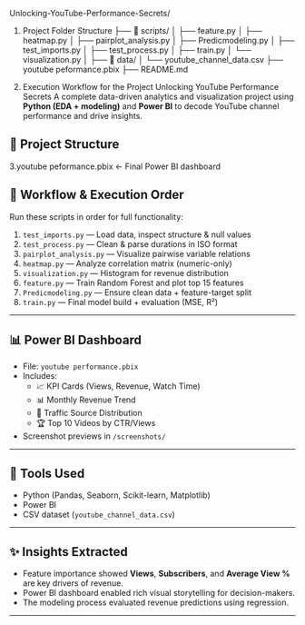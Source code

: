 Unlocking-YouTube-Performance-Secrets/


 1. Project Folder Structure
├── 📁 scripts/
│   ├── feature.py
│   ├── heatmap.py
│   ├── pairplot_analysis.py
│   ├── Predicmodeling.py
│   ├── test_imports.py
│   ├── test_process.py
│   ├── train.py
│   └── visualization.py
│
├── 📁 data/
│   └── youtube_channel_data.csv
├── youtube peformance.pbix
├── README.md

2. Execution Workflow for the Project
 Unlocking YouTube Performance Secrets
A complete data-driven analytics and visualization project using **Python (EDA + modeling)** and **Power BI** to decode YouTube channel performance and drive insights.
## 📁 Project Structure


3.youtube peformance.pbix ← Final Power BI dashboard
## 🔄 Workflow & Execution Order
Run these scripts in order for full functionality:

1. `test_imports.py` — Load data, inspect structure & null values  
2. `test_process.py` — Clean & parse durations in ISO format  
3. `pairplot_analysis.py` — Visualize pairwise variable relations  
4. `heatmap.py` — Analyze correlation matrix (numeric-only)  
5. `visualization.py` — Histogram for revenue distribution  
6. `feature.py` — Train Random Forest and plot top 15 features  
7. `Predicmodeling.py` — Ensure clean data + feature-target split  
8. `train.py` — Final model build + evaluation (MSE, R²)

---

## 📊 Power BI Dashboard

- File: `youtube performance.pbix`
- Includes:
  - 📈 KPI Cards (Views, Revenue, Watch Time)
  - 📊 Monthly Revenue Trend
  - 🧭 Traffic Source Distribution
  - 🏆 Top 10 Videos by CTR/Views
- Screenshot previews in `/screenshots/`

---

## 🧰 Tools Used

- Python (Pandas, Seaborn, Scikit-learn, Matplotlib)
- Power BI
- CSV dataset (`youtube_channel_data.csv`)

---

## ✨ Insights Extracted

- Feature importance showed **Views**, **Subscribers**, and **Average View %** are key drivers of revenue.
- Power BI dashboard enabled rich visual storytelling for decision-makers.
- The modeling process evaluated revenue predictions using regression.

---








